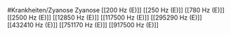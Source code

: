 #Krankheiten/Zyanose
Zyanose
[[200 Hz (E)]]
[[250 Hz (E)]]
[[780 Hz (E)]]
[[2500 Hz (E)]]
[[12850 Hz (E)]]
[[117500 Hz (E)]]
[[295290 Hz (E)]]
[[432410 Hz (E)]]
[[751170 Hz (E)]]
[[917500 Hz (E)]]